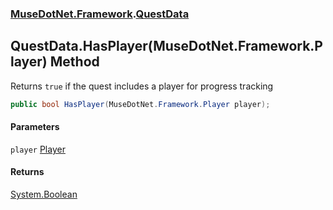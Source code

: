 ### [MuseDotNet.Framework](./MuseDotNet-Framework.md 'MuseDotNet.Framework').[QuestData](./QuestData.md 'MuseDotNet.Framework.QuestData')
## QuestData.HasPlayer(MuseDotNet.Framework.Player) Method
Returns `true` if the quest includes a player for progress tracking  
```csharp
public bool HasPlayer(MuseDotNet.Framework.Player player);
```
#### Parameters
<a name='MuseDotNet-Framework-QuestData-HasPlayer(MuseDotNet-Framework-Player)-player'></a>
`player` [Player](./Player.md 'MuseDotNet.Framework.Player')  
  
#### Returns
[System.Boolean](https://docs.microsoft.com/en-us/dotnet/api/System.Boolean 'System.Boolean')  
